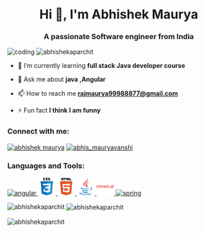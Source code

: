 <h1 align="center">Hi 👋, I'm Abhishek Maurya</h1>
<h3 align="center">A passionate Software engineer from India</h3>
<img aligen="Right" alt="coding" width="400" scr="https://giphy.com/gifs/dommespace-domme-space-programador-qgQUggAC3Pfv687qPC>

<p align="left"> <img src="https://komarev.com/ghpvc/?username=abhishekaparchit&label=Profile%20views&color=0e75b6&style=flat" alt="abhishekaparchit" /> </p>

- 🌱 I’m currently learning **full stack Java developer course**

- 💬 Ask me about **java ,Angular**

- 📫 How to reach me **rajmaurya99988877@gmail.com**

- ⚡ Fun fact **I think I am funny**

<h3 align="left">Connect with me:</h3>
<p align="left">
<a href="https://linkedin.com/in/abhishek maurya" target="blank"><img align="center" src="https://raw.githubusercontent.com/rahuldkjain/github-profile-readme-generator/master/src/images/icons/Social/linked-in-alt.svg" alt="abhishek maurya" height="30" width="40" /></a>
<a href="https://instagram.com/abhis_mauryavanshi" target="blank"><img align="center" src="https://raw.githubusercontent.com/rahuldkjain/github-profile-readme-generator/master/src/images/icons/Social/instagram.svg" alt="abhis_mauryavanshi" height="30" width="40" /></a>
</p>

<h3 align="left">Languages and Tools:</h3>
<p align="left"> <a href="https://angular.io" target="_blank" rel="noreferrer"> <img src="https://angular.io/assets/images/logos/angular/angular.svg" alt="angular" width="40" height="40"/> </a> <a href="https://www.w3schools.com/css/" target="_blank" rel="noreferrer"> <img src="https://raw.githubusercontent.com/devicons/devicon/master/icons/css3/css3-original-wordmark.svg" alt="css3" width="40" height="40"/> </a> <a href="https://www.w3.org/html/" target="_blank" rel="noreferrer"> <img src="https://raw.githubusercontent.com/devicons/devicon/master/icons/html5/html5-original-wordmark.svg" alt="html5" width="40" height="40"/> </a> <a href="https://www.java.com" target="_blank" rel="noreferrer"> <img src="https://raw.githubusercontent.com/devicons/devicon/master/icons/java/java-original.svg" alt="java" width="40" height="40"/> </a> <a href="https://www.oracle.com/" target="_blank" rel="noreferrer"> <img src="https://raw.githubusercontent.com/devicons/devicon/master/icons/oracle/oracle-original.svg" alt="oracle" width="40" height="40"/> </a> <a href="https://spring.io/" target="_blank" rel="noreferrer"> <img src="https://www.vectorlogo.zone/logos/springio/springio-icon.svg" alt="spring" width="40" height="40"/> </a> </p>

<p><img align="left" src="https://github-readme-stats.vercel.app/api/top-langs?username=abhishekaparchit&show_icons=true&locale=en&layout=compact" alt="abhishekaparchit" /></p>

<p>&nbsp;<img align="center" src="https://github-readme-stats.vercel.app/api?username=abhishekaparchit&show_icons=true&locale=en" alt="abhishekaparchit" /></p>

<p><img align="center" src="https://github-readme-streak-stats.herokuapp.com/?user=abhishekaparchit&" alt="abhishekaparchit" /></p>
